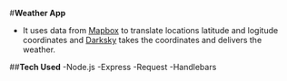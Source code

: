 #**Weather App**

- It uses data from [Mapbox](https://mapbox.com) to translate locations latitude and logitude coordinates and [Darksky](https://darksky.net/dev) takes the coordinates and delivers the weather.

##**Tech Used**
-Node.js
-Express
-Request
-Handlebars
